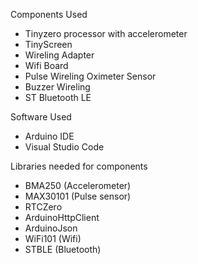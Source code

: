 Components Used

  - Tinyzero processor with accelerometer
  - TinyScreen
  - Wireling Adapter
  - Wifi Board
  - Pulse Wireling Oximeter Sensor
  - Buzzer Wireling
  - ST Bluetooth LE

Software Used

  - Arduino IDE
  - Visual Studio Code

Libraries needed for components
  - BMA250                 (Accelerometer)
  - MAX30101               (Pulse sensor)
  - RTCZero                
  - ArduinoHttpClient
  - ArduinoJson
  - WiFi101                (Wifi)
  - STBLE                  (Bluetooth)
